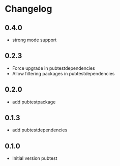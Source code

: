 # Changelog

## 0.4.0

* strong mode support
## 0.2.3

* Force upgrade in pubtestdependencies
* Allow filtering packages in pubtestdependencies

## 0.2.0

* add pubtestpackage

## 0.1.3

* add pubtestdependencies

## 0.1.0

* Initial version pubtest
